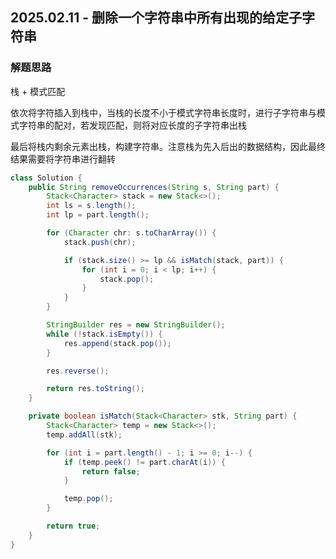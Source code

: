 ## 2025.02.11 - 删除一个字符串中所有出现的给定子字符串

### 解题思路
栈 + 模式匹配

依次将字符插入到栈中，当栈的长度不小于模式字符串长度时，进行子字符串与模式字符串的配对，若发现匹配，则将对应长度的子字符串出栈

最后将栈内剩余元素出栈，构建字符串。注意栈为先入后出的数据结构，因此最终结果需要将字符串进行翻转

```java
class Solution {
    public String removeOccurrences(String s, String part) {
        Stack<Character> stack = new Stack<>();
        int ls = s.length();
        int lp = part.length();

        for (Character chr: s.toCharArray()) {
            stack.push(chr);

            if (stack.size() >= lp && isMatch(stack, part)) {
                for (int i = 0; i < lp; i++) {
                    stack.pop();
                }
            }
        }

        StringBuilder res = new StringBuilder();
        while (!stack.isEmpty()) {
            res.append(stack.pop());
        }

        res.reverse();

        return res.toString();
    }

    private boolean isMatch(Stack<Character> stk, String part) {
        Stack<Character> temp = new Stack<>();
        temp.addAll(stk);

        for (int i = part.length() - 1; i >= 0; i--) {
            if (temp.peek() != part.charAt(i)) {
                return false;
            }

            temp.pop();
        }

        return true;
    }
}
```
